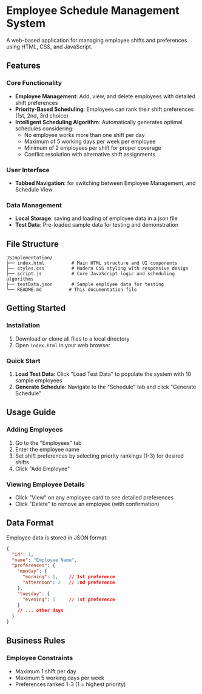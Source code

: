 # Employee Schedule Management System

A web-based application for managing employee shifts and preferences using HTML, CSS, and JavaScript.

## Features

### Core Functionality
- **Employee Management**: Add, view, and delete employees with detailed shift preferences
- **Priority-Based Scheduling**: Employees can rank their shift preferences (1st, 2nd, 3rd choice)
- **Intelligent Scheduling Algorithm**: Automatically generates optimal schedules considering:
  - No employee works more than one shift per day
  - Maximum of 5 working days per week per employee
  - Minimum of 2 employees per shift for proper coverage
  - Conflict resolution with alternative shift assignments

### User Interface
- **Tabbed Navigation**: for switching between Employee Management, and Schedule View

### Data Management
- **Local Storage**: saving and loading of employee data in a json file
- **Test Data**: Pre-loaded sample data for testing and demonstration
## File Structure

```
JSImplementation/
├── index.html          # Main HTML structure and UI components
├── styles.css          # Modern CSS styling with responsive design
├── script.js           # Core JavaScript logic and scheduling algorithms
├── testData.json       # Sample employee data for testing
└── README.md          # This documentation file
```

## Getting Started


### Installation
1. Download or clone all files to a local directory
2. Open `index.html` in your web browser

### Quick Start
1. **Load Test Data**: Click "Load Test Data" to populate the system with 10 sample employees
2. **Generate Schedule**: Navigate to the "Schedule" tab and click "Generate Schedule"

## Usage Guide

### Adding Employees
1. Go to the "Employees" tab
2. Enter the employee name
3. Set shift preferences by selecting priority rankings (1-3) for desired shifts
4. Click "Add Employee"

### Viewing Employee Details
- Click "View" on any employee card to see detailed preferences
- Click "Delete" to remove an employee (with confirmation)

## Data Format

Employee data is stored in JSON format:

```json
{
  "id": 1,
  "name": "Employee Name",
  "preferences": {
    "monday": {
      "morning": 1,    // 1st preference
      "afternoon": 2   // 2nd preference
    },
    "tuesday": {
      "evening": 1     // 1st preference
    }
    // ... other days
  }
}
```

## Business Rules

### Employee Constraints
- Maximum 1 shift per day
- Maximum 5 working days per week
- Preferences ranked 1-3 (1 = highest priority)


